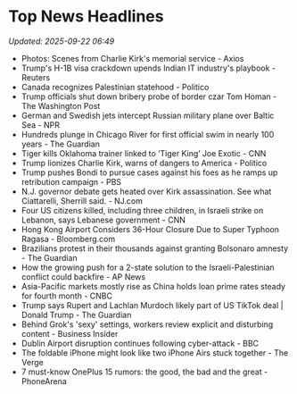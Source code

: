 # Top News Headlines

_Updated: 2025-09-22 06:49_

- Photos: Scenes from Charlie Kirk's memorial service - Axios
- Trump's H-1B visa crackdown upends Indian IT industry's playbook - Reuters
- Canada recognizes Palestinian statehood - Politico
- Trump officials shut down bribery probe of border czar Tom Homan - The Washington Post
- German and Swedish jets intercept Russian military plane over Baltic Sea - NPR
- Hundreds plunge in Chicago River for first official swim in nearly 100 years - The Guardian
- Tiger kills Oklahoma trainer linked to ‘Tiger King’ Joe Exotic - CNN
- Trump lionizes Charlie Kirk, warns of dangers to America - Politico
- Trump pushes Bondi to pursue cases against his foes as he ramps up retribution campaign - PBS
- N.J. governor debate gets heated over Kirk assassination. See what Ciattarelli, Sherrill said. - NJ.com
- Four US citizens killed, including three children, in Israeli strike on Lebanon, says Lebanese government - CNN
- Hong Kong Airport Considers 36-Hour Closure Due to Super Typhoon Ragasa - Bloomberg.com
- Brazilians protest in their thousands against granting Bolsonaro amnesty - The Guardian
- How the growing push for a 2-state solution to the Israeli-Palestinian conflict could backfire - AP News
- Asia-Pacific markets mostly rise as China holds loan prime rates steady for fourth month - CNBC
- Trump says Rupert and Lachlan Murdoch likely part of US TikTok deal | Donald Trump - The Guardian
- Behind Grok's 'sexy' settings, workers review explicit and disturbing content - Business Insider
- Dublin Airport disruption continues following cyber-attack - BBC
- The foldable iPhone might look like two iPhone Airs stuck together - The Verge
- 7 must-know OnePlus 15 rumors: the good, the bad and the great - PhoneArena